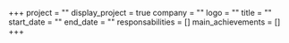 +++
project = ""
display_project = true
company = ""
logo = ""
title = ""
start_date = ""
end_date = ""
responsabilities = []
main_achievements = []
+++
